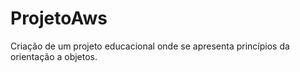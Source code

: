 # ProjetoAws
Criação de um projeto educacional onde se apresenta princípios da orientação a objetos.
